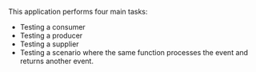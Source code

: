

This application performs four main tasks:
- Testing a consumer
- Testing a producer
- Testing a supplier
- Testing a scenario where the same function processes the event and returns another event.
